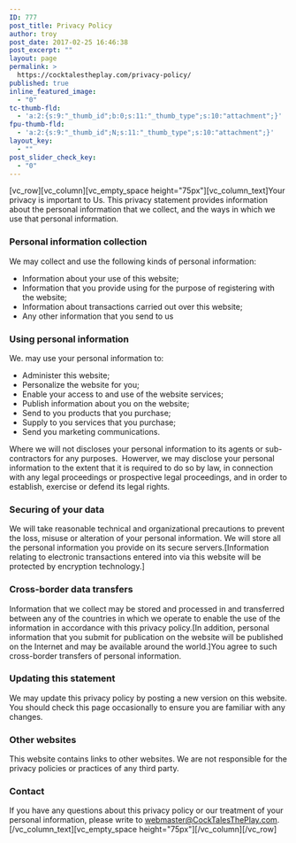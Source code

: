 ```yaml
---
ID: 777
post_title: Privacy Policy
author: troy
post_date: 2017-02-25 16:46:38
post_excerpt: ""
layout: page
permalink: >
  https://cocktalestheplay.com/privacy-policy/
published: true
inline_featured_image:
  - "0"
tc-thumb-fld:
  - 'a:2:{s:9:"_thumb_id";b:0;s:11:"_thumb_type";s:10:"attachment";}'
fpu-thumb-fld:
  - 'a:2:{s:9:"_thumb_id";N;s:11:"_thumb_type";s:10:"attachment";}'
layout_key:
  - ""
post_slider_check_key:
  - "0"
---
```

[vc_row][vc_column][vc_empty_space height="75px"][vc_column_text]Your privacy is important to Us. This privacy statement provides information about the personal information that we collect, and the ways in which we use that personal information.
<h3>Personal information collection</h3>
<span class="m2bbody">We may collect and use the following kinds of personal information:</span>
<ul>
 	<li><span class="m2bbody">Information about your use of this website;</span></li>
 	<li><span class="m2bbody">Information that you provide using for the purpose of registering with the website;</span></li>
 	<li><span class="m2bbody">Information about transactions carried out over this website;</span></li>
 	<li><span class="m2bbody">Any other information that you send to us</span></li>
</ul>
<h3>Using personal information</h3>
<span class="m2bbody">We. may use your personal information to:</span>
<ul>
 	<li><span class="m2bbody">Administer this website;</span></li>
 	<li><span class="m2bbody">Personalize the website for you;</span></li>
 	<li><span class="m2bbody">Enable your access to and use of the website services;</span></li>
 	<li><span class="m2bbody">Publish information about you on the website;</span></li>
 	<li><span class="m2bbody">Send to you products that you purchase;</span></li>
 	<li><span class="m2bbody">Supply to you services that you purchase;</span></li>
 	<li><span class="m2bbody">Send you marketing communications.</span></li>
</ul>
<span class="m2bbody">Where we will not discloses your personal information to its agents or sub-contractors for any purposes.  Howerver, we may disclose your personal information to the extent that it is required to do so by law, in connection with any legal proceedings or prospective legal proceedings, and in order to establish, exercise or defend its legal rights.</span>
<h3>Securing of your data</h3>
<span class="m2bbody">We will take reasonable technical and organizational precautions to prevent the loss, misuse or alteration of your personal information. We will store all the personal information you provide on its secure servers.[Information relating to electronic transactions entered into via this website will be protected by encryption technology.]</span>
<h3>Cross-border data transfers</h3>
<span class="m2bbody">Information that we collect may be stored and processed in and transferred between any of the countries in which we operate to enable the use of the information in accordance with this privacy policy.[In addition, personal information that you submit for publication on the website will be published on the Internet and may be available around the world.]You agree to such cross-border transfers of personal information.</span>
<h3>Updating this statement</h3>
<span class="m2bbody">We may update this privacy policy by posting a new version on this website. You should check this page occasionally to ensure you are familiar with any changes. </span>
<h3>Other websites</h3>
<span class="m2bbody">This website contains links to other websites. We are not responsible for the privacy policies or practices of any third party.</span>
<h3>Contact</h3>
<span class="m2bbody">If you have any questions about this privacy policy or our treatment of your personal information, please write to <a href="mailto:webmaster@cocktalestheplay.com">webmaster@CockTalesThePlay.com</a>.</span>[/vc_column_text][vc_empty_space height="75px"][/vc_column][/vc_row]
